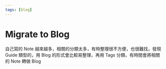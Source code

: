 ```yaml
---
tags: [blog]
---
```


# Migrate to Blog

自己寫的 Note 越來越多，相關的分類太多，有時整理很不方便，也很難找，發現 Guide 類型的，用 Blog 的形式會比較易整理，再用 Tags 分類，有時間會將相關的 Note 轉做 Blog

